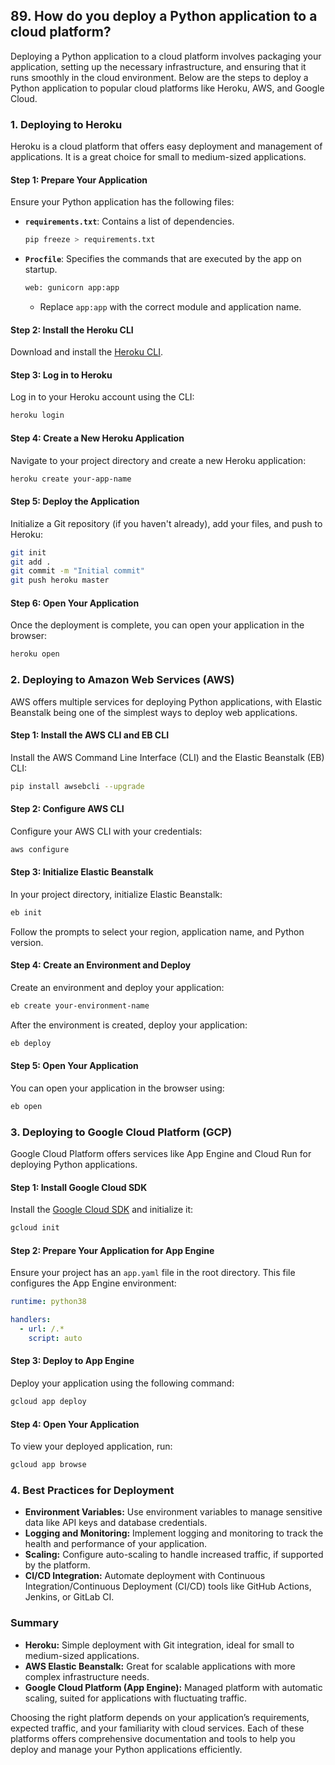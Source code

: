 ## 89. How do you deploy a Python application to a cloud platform?


Deploying a Python application to a cloud platform involves packaging your application, setting up the necessary infrastructure, and ensuring that it runs smoothly in the cloud environment. Below are the steps to deploy a Python application to popular cloud platforms like Heroku, AWS, and Google Cloud.

### 1. **Deploying to Heroku**

Heroku is a cloud platform that offers easy deployment and management of applications. It is a great choice for small to medium-sized applications.

#### **Step 1: Prepare Your Application**

Ensure your Python application has the following files:

- **`requirements.txt`**: Contains a list of dependencies.
  ```bash
  pip freeze > requirements.txt
  ```

- **`Procfile`**: Specifies the commands that are executed by the app on startup.
  ```bash
  web: gunicorn app:app
  ```
  - Replace `app:app` with the correct module and application name.

#### **Step 2: Install the Heroku CLI**

Download and install the [Heroku CLI](https://devcenter.heroku.com/articles/heroku-cli).

#### **Step 3: Log in to Heroku**

Log in to your Heroku account using the CLI:

```bash
heroku login
```

#### **Step 4: Create a New Heroku Application**

Navigate to your project directory and create a new Heroku application:

```bash
heroku create your-app-name
```

#### **Step 5: Deploy the Application**

Initialize a Git repository (if you haven't already), add your files, and push to Heroku:

```bash
git init
git add .
git commit -m "Initial commit"
git push heroku master
```

#### **Step 6: Open Your Application**

Once the deployment is complete, you can open your application in the browser:

```bash
heroku open
```

### 2. **Deploying to Amazon Web Services (AWS)**

AWS offers multiple services for deploying Python applications, with Elastic Beanstalk being one of the simplest ways to deploy web applications.

#### **Step 1: Install the AWS CLI and EB CLI**

Install the AWS Command Line Interface (CLI) and the Elastic Beanstalk (EB) CLI:

```bash
pip install awsebcli --upgrade
```

#### **Step 2: Configure AWS CLI**

Configure your AWS CLI with your credentials:

```bash
aws configure
```

#### **Step 3: Initialize Elastic Beanstalk**

In your project directory, initialize Elastic Beanstalk:

```bash
eb init
```

Follow the prompts to select your region, application name, and Python version.

#### **Step 4: Create an Environment and Deploy**

Create an environment and deploy your application:

```bash
eb create your-environment-name
```

After the environment is created, deploy your application:

```bash
eb deploy
```

#### **Step 5: Open Your Application**

You can open your application in the browser using:

```bash
eb open
```

### 3. **Deploying to Google Cloud Platform (GCP)**

Google Cloud Platform offers services like App Engine and Cloud Run for deploying Python applications.

#### **Step 1: Install Google Cloud SDK**

Install the [Google Cloud SDK](https://cloud.google.com/sdk) and initialize it:

```bash
gcloud init
```

#### **Step 2: Prepare Your Application for App Engine**

Ensure your project has an `app.yaml` file in the root directory. This file configures the App Engine environment:

```yaml
runtime: python38

handlers:
  - url: /.*
    script: auto
```

#### **Step 3: Deploy to App Engine**

Deploy your application using the following command:

```bash
gcloud app deploy
```

#### **Step 4: Open Your Application**

To view your deployed application, run:

```bash
gcloud app browse
```

### 4. **Best Practices for Deployment**

- **Environment Variables:** Use environment variables to manage sensitive data like API keys and database credentials.
- **Logging and Monitoring:** Implement logging and monitoring to track the health and performance of your application.
- **Scaling:** Configure auto-scaling to handle increased traffic, if supported by the platform.
- **CI/CD Integration:** Automate deployment with Continuous Integration/Continuous Deployment (CI/CD) tools like GitHub Actions, Jenkins, or GitLab CI.

### Summary

- **Heroku:** Simple deployment with Git integration, ideal for small to medium-sized applications.
- **AWS Elastic Beanstalk:** Great for scalable applications with more complex infrastructure needs.
- **Google Cloud Platform (App Engine):** Managed platform with automatic scaling, suited for applications with fluctuating traffic.

Choosing the right platform depends on your application’s requirements, expected traffic, and your familiarity with cloud services. Each of these platforms offers comprehensive documentation and tools to help you deploy and manage your Python applications efficiently.